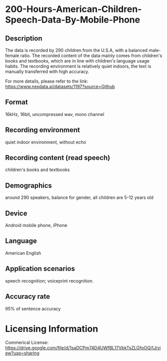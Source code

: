 # 200-Hours-American-Children-Speech-Data-By-Mobile-Phone


## Description
The data is recorded by 290 children from the U.S.A, with a balanced male-female ratio. The recorded content of the data mainly comes from children's books and textbooks, which are in line with children's language usage habits. The recording environment is relatively quiet indoors, the text is manually transferred with high accuracy.

For more details, please refer to the link: https://www.nexdata.ai/datasets/1197?source=Github


## Format
16kHz, 16bit, uncompressed wav, mono channel

## Recording environment
quiet indoor environment, without echo

## Recording content (read speech)
children's books and textbooks

## Demographics
around 290 speakers, balance for gender, all children are 5-12 years old

## Device
Android mobile phone, iPhone

## Language
American English

## Application scenarios
speech recognition; voiceprint recognition.

## Accuracy rate
95% of sentence accuracy

# Licensing Information
Commerical License: https://drive.google.com/file/d/1saDCPm74D4UWfBL17VbkTsZLGfpOQj1J/view?usp=sharing
